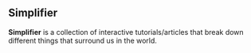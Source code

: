## Simplifier
**Simplifier** is a collection of interactive tutorials/articles that break down different things that surround us in the world. 